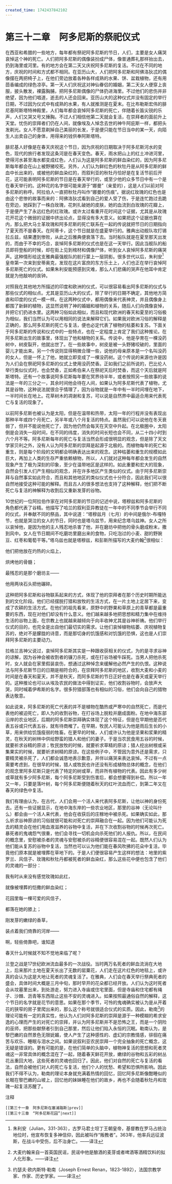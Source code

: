 ```yaml
---
created_time: 1742437842102
---
```

   

# 第三十二章　阿多尼斯的祭祀仪式

在西亚和希腊的一些地方，每年都有祭祀阿多尼斯的节日，人们，主要是女人痛哭哀悼这个神的死亡。人们把阿多尼斯的偶像装扮成尸体，像普通葬礼那样抬出去，扔到海里或河里。有的地方会在第二天又庆祝阿多尼斯的复活。不过在不同的地方，庆祝的时间和方式都不相同。在亚历山大，人们把阿多尼斯和阿佛洛狄忒的偶像摆在两把椅子上，在他们旁边放着各种各样成熟的水果、饼、盆栽植物，还有用茴香编成的绿色凉亭。第一天人们庆祝这对神仙眷侣的婚姻，第二天女人便穿上丧服，披头散发，裸露胸脯，把阿多尼斯偶像的尸体扔进海里。不过他们的悲伤并非绝望，因为他们唱道，逝去的人还会回来。亚历山大的这种仪式并没有固定的举行日期，不过因为仪式中有成熟的水果，有人就推测是在夏末。在比布勒斯宏伟的腓尼基阿斯塔特神殿里，人们每年都会哀悼阿多尼斯的死亡，伴随着长笛尖锐的乐声，人们又哭又号又捶胸。不过人们相信他第二天就会复活，在崇拜者的面前升上天堂。忧伤的崇拜者们仍在人间，就像埃及人悼念去世的神牛阿庇斯一样，都把头发剃光。女人不愿意剃掉自己美丽的长发，于是便只能在节日当中的某一天，向陌生人出卖自己的身体，用得来的钱供奉阿斯塔特。

腓尼基人好像是在春天庆祝这个节日，因为庆祝的日期取决于阿多尼斯河水的变色，现代的旅行者发现这条河是在春天变色。春天，雨水把山上的红土冲进河里，使得河水甚至海水都变成红色，人们认为这是阿多尼斯的鲜血染红的，因为阿多尼斯每年都会在山上被野猪咬死。另外，人们认为鲜红色的秋牡丹是从阿多尼斯的鲜血中长出来的，或被他的鲜血染红的，而叙利亚的秋牡丹恰好是在复活节前后开花，这可能表明阿多尼斯的节日是在春天举行的，或至少他的众多节日中有一个是在春天举行的。这种花的名字很可能来源于“娜曼”（亲爱的），这是人们以前对阿多尼斯的称呼。阿拉伯人一直把秋牡丹叫作“娜曼的伤痕”。据说红玫瑰的红色也是由这个悲惨的故事而来的：阿佛洛狄忒看到自己的爱人受了伤，于是连忙跑过去跪在旁边，她踩到了一株白玫瑰，花刺扎破她的皮肤，她的血流到白玫瑰的花瓣上，于是便产生了永远红色的红玫瑰。或许太过看重开花时间这个证据，尤其是从玫瑰花开花这个微弱的证据中挤出论点，显得没有多大意义。如果把这个证据也算在内，那么把大马士革玫瑰和阿多尼斯的死亡联系在一起的传说就把节日的日期指向了夏天而不是春天。在阿蒂卡，这个节日就是在盛夏举行的。雅典出动舰队攻打锡拉丘兹，结果遭到惨败，从此之后雅典便衰落下去。当时船队就是在夏至那天出发的，而由于不幸的巧合，哀悼阿多尼斯的仪式也是在这一天举行。因此当舰队的船员即将登船的时候，却在街上见到棺材和偶像尸体，听到女人哀悼阿多尼斯的痛哭声。这种情形给这支雅典最强舰队的航行蒙上一层阴影。很多世代以后，朱利安[^1]皇帝第一次来到安蒂奥克，发现在这片富庶的东方乐土上，人们也正在举行哀悼阿多尼斯死亡的仪式。如果朱利安能预感到灾难，那么人们悲痛的哭声在他耳中肯定就是为他敲响的丧钟。

对照我在其他地方所描述的印度和欧洲的仪式，可以很容易看出阿多尼斯的仪式与那些仪式的相似点。尤其是亚历山大的仪式，除了举行的日期不确定，其他地方简直和印度的仪式一模一样。在这两种仪式中，都用偶像来代表神灵，并且偶像身上都围了新鲜的植物，这显然说明了神的婚姻和植物的关系，随后人们向偶像哀悼，并把它们扔进水里。这两种习俗如此相似，而且和现代欧洲的春天和夏至的习俗极为相似，我们当然认为可以用相同的说法来解释它们。如果我对欧洲习俗的解释是正确的，那么阿多尼斯的死亡与复活，便也必定代表了植物的枯萎和复苏。下面关于阿多尼斯的传说和仪式中的一些特点，也在一定程度上肯定了我们这种推论。在阿多尼斯出生的故事里，体现出了他和植物的关系。传说中，他是孕育在一棵没药树中，树皮裂开，他就出世了。在一些故事中，树皮是被一头野猪咬破的，里面的婴儿才能出来。另一个传说则显得稍微合理一些，说他的母亲原本是一个名叫没药的女人，但是一怀上了他，她就立即变成了一棵没药树。这个传说的来源也许是因为人们会在祭祀阿多尼斯的仪式上使用没药焚香。正如我们之前所说的，巴比伦人举行类似仪式时，也会焚香，正如希伯来人在祭祀天后时焚香，而这个天后就是阿斯塔特。还有一个故事说阿多尼斯每年要在冥界待半年，或者按照另一些故事的说法是一年的三分之一，其余时间他会待在人间，如果认为阿多尼斯代表了植物，尤其是谷物，这种说法就很合乎情理了，因为谷物就是一年中有一半时间埋在地下，一半时间长在地上。花草树木的凋谢和复苏，可以说是自然界中最适合用来代表死亡与复活的现象了。

以前阿多尼斯也被认为是太阳，但是在温带和热带，太阳一年的行程并没有表现出那种半年或四个月死亡，另半年或八个月复活的特点。虽然我们可以说他在冬天衰弱了，但并不能说他死亡了，因为他仍然会每天在天空中升起。在北极圈中，太阳倒是会消失一段时间，在不同的纬度，消失的时间长短也会不同，从二十四小时到六个月不等。阿多尼斯每年的死亡与复活当然会形成很明显的观念，但是除了天文学家贝利之外，没有人认为阿多尼斯的崇拜是起源于北极的。而植物每年的死亡和重生，则是每个阶段的文明都会明确表达出来的观念。这种枯萎和重生的规模如此巨大，再加上人类的生存严重依赖植物，所以，人们就对这种每年都会发生的自然现象产生了极为深刻的印象，至少在温带地区是这样的。如此重要和宏大的现象，自然会引发人们产生相似的观念，并在许多地区产生类似的仪式。由于阿多尼斯崇拜与自然事实如此符合，而且和其他地区的类似仪式也十分符合，因此我们可以很自然地接受这种可能的解释。而且古人的很多想法也支持了这种解释，他们把不断死亡与复活的神解释为收割后又重新发芽的谷物。

10世纪的一位阿拉伯作家在对阿多尼斯的节日的记述中说，塔穆兹和阿多尼斯的角色都代表了谷精。他描写了哈兰的叙利亚异教徒在一年中的不同季节会举行不同的仪式，并奉献不同的祭品，其中说道：“塔穆兹月（七月）的中间是俄尔-布嘎特节，也就是哭泣的女人的节日，同时也是塔乌兹节，用来纪念塔乌兹神。女人之所以哀悼他，是因为他的主人残忍地杀害了他，并在磨坊中把他的骨头磨成粉末，撒到风中。女人在节日期间不吃磨坊里磨出来的食物，只吃泡过的小麦、甜的野豌豆、红枣和葡萄干等。”塔乌兹也就是塔穆兹，和彭斯所描写的大麦约翰[^2]很相似：  
  

他们把他放在灼热的火焰上，

烘烤他的骨髓；

最残忍的是那个磨坊主——

他用两块石头把他碾碎。  
  

这种把阿多尼斯和谷物联系起来的方式，体现了他的崇拜者在那个历史时期所能达到的文化阶段。他们已经摆脱打猎和放牧的生活方式，在一片土地上定居下来，变成了农耕的生活方式。在他们的祖先看来，原野中的野果和草原上的青草都是最重要的东西，现在对他们却没有什么意义。他们越来越多地把思想和精力集中在维持生活的谷物上面，在宗教上也就越来越倾向于向丰收神尤其是谷神祈祷。他们举行仪式的目的，也完全是出自他们最切实的需求。让他们哀悼植物枯萎、庆祝植物复苏的，绝对不是朦胧的诗意，而是那切身的饥饿感和对饥饿的恐惧，这也是人们崇拜阿多尼斯的主要动力。

拉格兰吉神父说过，哀悼阿多尼斯其实是一种跟收获相关的仪式，为的是寻求谷神的谅解，因为谷神会被收割者的镰刀杀死，或在打谷场被牛踩死。当男人把他杀死时，女人就会在家里假装哀伤，想通过这种悼念来缓解他必然产生的仇恨。这种说法与阿多尼斯节日的日期是相符合的，在崇拜阿多尼斯的地区，收割大麦和小麦的时间是在春天和夏天，并不是秋天，而阿多尼斯的节日正好也是在春天或夏天举行的。这种推论也可以从埃及农民的做法中得到证实，他们收割谷物时，会放声大哭，同时喊着伊希斯的名字。很多狩猎部落也有相似的习俗，他们会向自己的猎物表达敬意。

如此说来，阿多尼斯的死亡代表的并不是植物在酷热或严寒中的自然死亡，而是代表他的被迫死亡，即人为的收割谷物，在打谷场上脱粒并磨成面粉。在地中海东部沿岸的农业地区，后期的阿多尼斯崇拜确实体现了这个特征，但是在早期他是否代表五谷或只代表五谷，就有待商榷了。在早期，牧民人可能认为他是雨后生长的小草，用来供给饥饿瘦弱的牲畜。在更早的时候，人们或许认为他是坚果和浆果的精灵，在秋天的树林中供给野蛮的猎人和他们的妻子。于是当农民食用五谷的时候，就要祈求谷精的原谅；牧民放牧的时候，就要祈求草精的原谅；猎人挖出树根或采集果实的时候，就要祈求树精的原谅。在这些例子中，不管因为意外还是需求，只要精灵被杀死了，人们都会诚恳地表示歉意，并伴以痛哭来表达哀悼。不过有一点需要考虑到，在很早的时候，猎人或牧民也许还没有形成植物总体的概念，在他们的观念里阿多尼斯只是代表了特定的树或草，而非所有植物的代表。因此有多少树或草就有多少阿多尼斯，每个阿多尼斯受到伤害后，都会想要得到补偿。所以一年又一年，只要是落叶树，每个阿多尼斯便随着秋天的红叶流血而亡，到第二年又在春天的绿色中复活。

我们有理由认为，在古代，人们会用一个活人来代表阿多尼斯，让他以神的身份死去。还有一些证据显示，在地中海东岸的一些农业地区，那里的谷神（无论叫什么）都会由一个活人来代表，他会在收获后的庄稼地中被杀死。如果确实如此，那么祈求谷神原谅的习俗就很可能和对死亡的崇拜融合在一起。因为他们可能认为死去的精灵会在他们用血液滋养的谷物中复活，并在下次收割谷物的时候再次死亡。暴死者的鬼魂怨气很重，他们会寻找一切机会向杀死他们的人报仇。所以，在民间的概念里，安慰被杀者的灵魂与安慰被杀的谷精便很容易混在一起。既然人们认为他们能从复苏的谷物中复活，当然也可以认为他们能在春风吹拂的花朵中复活，毕竟他们原本就是被埋葬在草地下的。于是人们便很容易产生这样的想法：地里的紫罗兰、风信子、玫瑰和秋牡丹都被死者的鲜血染红，那么这些花中便也包含了他们的灵魂的一部分：  
  

我有时从来没有感觉玫瑰如此红，

就像被埋葬的恺撒的鲜血染红；

花园里每一棵可爱的风信子，

都落在她的膝上；

刚发芽的嫩绿的香草，

装点着我们倚靠的河岸——

啊，轻些倚靠吧，谁知道

春天什么时候就不知不觉地来临了呢？  
  

兰登之战是17世纪欧洲流血最多的一次战役。当时两万名死者的鲜血流淌在大地上，后来那片土地在夏天长出了无数的罂粟花，人们走在这片红色的地毯上，或许真的会认为这是大地让死者的灵魂复活了。在雅典，人们会在春天举行祭典死者的盛会，具体时间大概是三月中旬，那时早开的花朵都已经开放。人们认为这时死者会从坟墓里出来，到处游走，努力进入寺庙或住宅里面，但是寺庙和住宅都有绳子、沙棘、沥青等东西阻止这些不安的灵魂进入。如果按照最通俗自然的解释，这个节日的名字就是花节的意思。如果在那个季节，可怜的鬼魂确实被认为是从开着花的狭窄的房子里爬出来的，那么这个称号就很适合仪式的实质。因此，勒南[^3]的理论可能有一定的真实性，他认为人们对阿多尼斯的崇拜是源于一种模糊的希求安逸的心理而产生的对死亡的崇拜，并认为阿多尼斯并不是恐怖之王，而是一个阴险的巫师，把那些献祭者引到自己那里，然后让他们陷入永恒的沉眠。勒南认为，是黎巴嫩的自然景色无限妩媚，使人产生了这种感性的、虚幻的宗教情感，徘徊在痛苦与欢乐、睡眠与泪水之间。如果说叙利亚农民崇拜一个完全抽象的死亡概念，这无疑是错误的。更有可能的是，在他们简单的头脑中，植物神复活的思想和死者灵魂这一非常具体的概念混在了一起，随着春天鲜花开放，嫩绿的谷物和五彩的树丛花丛重回大地，这些死者的灵魂也回归了。因此，他们对自然的死亡与复活的看法，自然会被他们对人的死亡与复活，他们个人的忧愁、希望和恐惧所影响。因此我们不得不认为，勒南的理论本身就充满着热情的回忆，回忆阿多尼斯像酣睡似的长眠在黎巴嫩的山坡上，回忆他的妹妹睡在他们的故乡，再也不会随着秋牡丹和玫瑰一起复活苏醒了。

注释

[^1]: 朱利安（Julian，331-363），古罗马君士坦丁王朝皇帝，基督教在罗马占统治地位时，他宣布恢复多神信仰，因此被叫作“叛教者”。363年，他率兵远征波斯，在战斗中受伤，后不治身亡。——译注
[^2]: 大麦约翰来自一首英国民谣，民谣中他是酿酒的麦芽或者啤酒等酒精饮料的拟人化形象。——译注
[^3]: 约瑟夫·欧内斯特·勒南（Joseph Ernest Renan，1823-1892），法国宗教学家、作家、历史学家。——译注

```booknav
[[第三十一章　阿多尼斯在塞浦路斯|prev]]
[[第三十三章　“阿多尼斯花园”|next]]
```